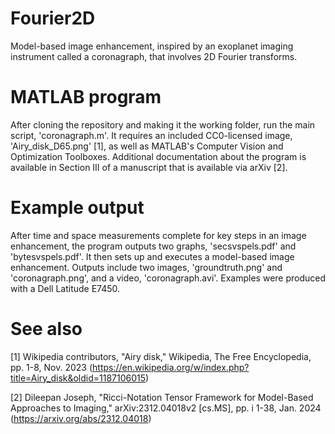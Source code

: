 # Fourier2D
Model-based image enhancement, inspired by an exoplanet imaging instrument called a coronagraph, that involves 2D Fourier transforms.

# MATLAB program
After cloning the repository and making it the working folder, run the main script, 'coronagraph.m'. It requires an included CC0-licensed image, 'Airy_disk_D65.png' [1], as well as MATLAB's Computer Vision and Optimization Toolboxes. Additional documentation about the program is available in Section III of a manuscript that is available via arXiv [2].

# Example output
After time and space measurements complete for key steps in an image enhancement, the program outputs two graphs, 'secsvspels.pdf' and 'bytesvspels.pdf'. It then sets up and executes a model-based image enhancement. Outputs include two images, 'groundtruth.png' and 'coronagraph.png', and a video, 'coronagraph.avi'. Examples were produced with a Dell Latitude E7450.

# See also
[1] Wikipedia contributors, "Airy disk," Wikipedia, The Free Encyclopedia, pp. 1-8, Nov. 2023 (https://en.wikipedia.org/w/index.php?title=Airy_disk&oldid=1187106015)

[2] Dileepan Joseph, "Ricci-Notation Tensor Framework for Model-Based Approaches to Imaging," arXiv:2312.04018v2 [cs.MS], pp. i 1-38, Jan. 2024 (https://arxiv.org/abs/2312.04018)
